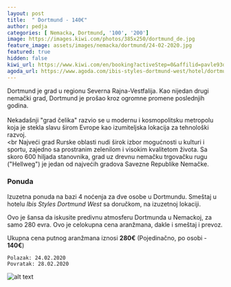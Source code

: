 ```yaml
---
layout: post
title:  " Dortmund - 140€"
author: pedja
categories: [ Nemacka, Dortmund, '100', '200']
image: https://images.kiwi.com/photos/385x250/dortmund_de.jpg
feature_image: assets/images/nemacka/dortmund/24-02-2020.jpg
featured: true
hidden: false
kiwi_url: https://www.kiwi.com/en/booking?activeStep=0&affilid=pavle93odyssey&booking_token=Ag9Vf_lnXGzHjUxF5wxTYGMKDBvPj4pUTB3WoTNmeLy4kXbt_161Z4OdSJLohBn8mSrpfjMOvNO94ZyHRlJg9biD1UwKONUf0XTrLZvq115G4PFs9Xd0K34XvGubc0cHkJ3BTtPE1O0pM3nsAq9cvSLs9SOe4yeHwQ5oz1Rc2KatpQZrRHy_qRKBMdtu5r3OZnZsSZE_n3pDV1OtVT7h8dJTZHRBM__HLv7fCnyF_RqvugXvhwFxBCQ5x4GY3nPfsfht2tq5WemNInq1d0wkNapPgPr6nk-rj1hgPeajkAe67VxAZrEq4O2ETcn5coTjrqTmuxxwYuwoEhdIfBGN4YAxlPvM81-1yk_TzeH1Ne7m9e-lESB--hjDrOzSptudRyJUwbeDmaTdEvhy2Uvt67D7mqQ-8ZOp6h6jRGsRyPnEHKxmzkTzIQmdKDIirYcF1QhyeSDWi7h453ZUqW1BQOKDa81tcz5Md-agWQq0v7o72trwwJi43C6BTzc7BdMOC3dvJkMe9YJVJi2zoIvYMI-omBpSfMInCx74_gPDxReNTjgr8Mwm15UbTAOOalkzJMraadFTBQPsVhNPXH_LuUhrLBP3yvue5lCkCCLE-ha8%3D&currency=eur&deeplinkId=28371967476&flightsId=238f244a478c000032107975_0-244a238f4790000060b63b0f_0&handBags=0-0&holdBags=0-0&lang=en&passengers=2&price=83&session_identifier=YbBk9Zoa8kzQyPJPaEDvG%2F52XCeFBRqj4QqlBtyutu4%3D&session_token=X%2Bgiw2RU%2Fhin7Q%2FmuoZUS0vRKgZcm5EULJVJ9tatgICaUK7TP1gmG4NSys%2BIuLNCK74jAzPcLDbeW2bFPW4WtCK4W8VtbkX%2Fwlo8n0smL6mDNUGtOtURKOAs6qpfX4hJma0N62fxsNrVTQyLYWi3c5bTIlyCifElMmp7PwOabeZH6Ay6p7YAiWMHJuuY6xEv%2BnWOIV0diSzUpEtcAUagBEI%2FA15xGxUorSNu34buD5c%3D&token=Ag9Vf_lnXGzHjUxF5wxTYGMKDBvPj4pUTB3WoTNmeLy4kXbt_161Z4OdSJLohBn8mSrpfjMOvNO94ZyHRlJg9biD1UwKONUf0XTrLZvq115G4PFs9Xd0K34XvGubc0cHkJ3BTtPE1O0pM3nsAq9cvSLs9SOe4yeHwQ5oz1Rc2KatpQZrRHy_qRKBMdtu5r3OZnZsSZE_n3pDV1OtVT7h8dJTZHRBM__HLv7fCnyF_RqvugXvhwFxBCQ5x4GY3nPfsfht2tq5WemNInq1d0wkNapPgPr6nk-rj1hgPeajkAe67VxAZrEq4O2ETcn5coTjrqTmuxxwYuwoEhdIfBGN4YAxlPvM81-1yk_TzeH1Ne7m9e-lESB--hjDrOzSptudRyJUwbeDmaTdEvhy2Uvt67D7mqQ-8ZOp6h6jRGsRyPnEHKxmzkTzIQmdKDIirYcF1QhyeSDWi7h453ZUqW1BQOKDa81tcz5Md-agWQq0v7o72trwwJi43C6BTzc7BdMOC3dvJkMe9YJVJi2zoIvYMI-omBpSfMInCx74_gPDxReNTjgr8Mwm15UbTAOOalkzJMraadFTBQPsVhNPXH_LuUhrLBP3yvue5lCkCCLE-ha8%3D&user_id=04dac0d3-e203-4389-80be-fd8dcfcc2739
agoda_url: https://www.agoda.com/ibis-styles-dortmund-west/hotel/dortmund-de.html?checkin=2020-02-24&los=4&adults=2&rooms=1&cid=1833963&searchrequestid=643da686-2c1d-4b97-9bd6-30a4fcc0c496&travellerType=-1&tabbed=true
---
```

Dortmund je grad u regionu Severna Rajna-Vestfalija. Kao nijedan drugi nemački grad, Dortmund je prošao kroz ogromne promene poslednjih godina.
<br><br>
Nekadašnji "grad čelika" razvio se u modernu i kosmopolitsku metropolu koja je stekla slavu širom Evrope kao izumiteljska lokacija za tehnološki razvoj.
<br><br
Najveći grad Rurske oblasti nudi širok izbor mogućnosti u kulturi i sportu, zajedno sa prostranim zelenilom i visokim kvalitetom života. Sa skoro 600 hiljada stanovnika, grad uz drevnu nemačku trgovačku rugu ("Hellweg") je jedan od najvećih gradova Savezne Republike Nemačke.

### Ponuda
Izuzetna ponuda na bazi 4 noćenja za dve osobe u Dortmundu. Smeštaj u hotelu *Ibis Styles Dortmund West* sa doručkom, na izuzetnoj lokaciji.

Ovo je šansa da iskusite predivnu atmosferu Dortmunda u Nemackoj, za samo 280 evra. Ovo je celokupna cena aranžmana, dakle i smeštaj i prevoz.

Ukupna cena putnog aranžmana iznosi **280€** (Pojedinačno, po osobi - **140€**)

```
Polazak: 24.02.2020
Povratak: 28.02.2020
```

![alt text]( http://pix6.agoda.net/hotelImages/5081609/0/4db81d442dccaea541a0b1fd04fa0264.jpg?s=800x600 "Dortmund smestaj")

